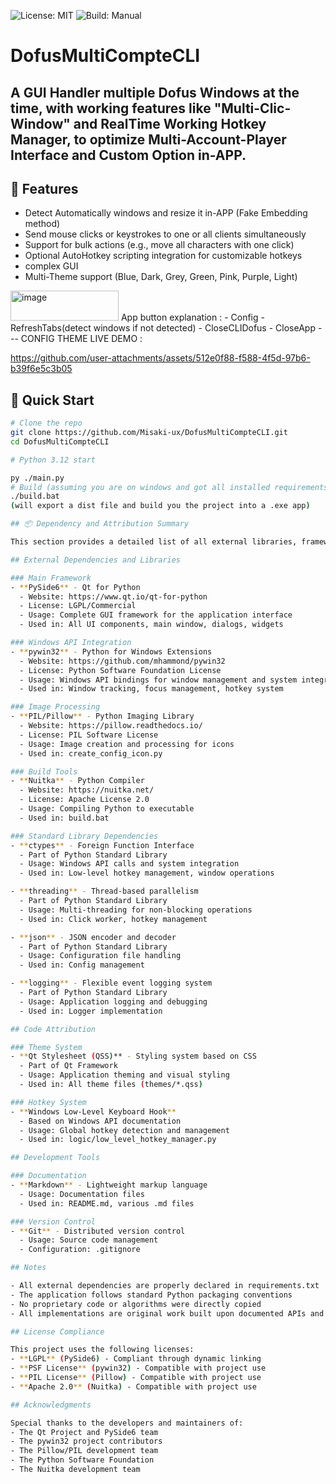 ![License: MIT](https://img.shields.io/badge/license-MIT-blue.svg)
![Build: Manual](https://img.shields.io/badge/build-manual-lightgrey)

# DofusMultiCompteCLI

A GUI Handler multiple Dofus Windows at the time, with working features like "Multi-Clic-Window" and RealTime Working Hotkey Manager, to optimize Multi-Account-Player Interface and Custom Option in-APP.
---

## 🧩 Features

- Detect Automatically windows and resize it in-APP (Fake Embedding method) 
- Send mouse clicks or keystrokes to one or all clients simultaneously  
- Support for bulk actions (e.g., move all characters with one click)  
- Optional AutoHotkey scripting integration for customizable hotkeys  
- complex GUI 
- Multi-Theme support (Blue, Dark, Grey, Green, Pink, Purple, Light)
<img width="173" height="48" alt="image" src="https://github.com/user-attachments/assets/aad45d5a-5020-443d-81dc-4a3501362a19" />
App button explanation : 
- Config
- RefreshTabs(detect windows if not detected)
- CloseCLIDofus
- CloseApp
---
CONFIG THEME LIVE DEMO :

https://github.com/user-attachments/assets/512e0f88-f588-4f5d-97b6-b39f6e5c3b05


## 🚀 Quick Start

```bash
# Clone the repo
git clone https://github.com/Misaki-ux/DofusMultiCompteCLI.git
cd DofusMultiCompteCLI

# Python 3.12 start

py ./main.py
# Build (assuming you are on windows and got all installed requirements)
./build.bat
(will export a dist file and build you the project into a .exe app)

## 📦 Dependency and Attribution Summary

This section provides a detailed list of all external libraries, frameworks, and referenced code used in this project. It ensures transparency, license compliance, and proper acknowledgment of contributors and third-party sources.

## External Dependencies and Libraries

### Main Framework
- **PySide6** - Qt for Python
  - Website: https://www.qt.io/qt-for-python
  - License: LGPL/Commercial
  - Usage: Complete GUI framework for the application interface
  - Used in: All UI components, main window, dialogs, widgets

### Windows API Integration
- **pywin32** - Python for Windows Extensions
  - Website: https://github.com/mhammond/pywin32
  - License: Python Software Foundation License
  - Usage: Windows API bindings for window management and system integration
  - Used in: Window tracking, focus management, hotkey system

### Image Processing
- **PIL/Pillow** - Python Imaging Library
  - Website: https://pillow.readthedocs.io/
  - License: PIL Software License
  - Usage: Image creation and processing for icons
  - Used in: create_config_icon.py

### Build Tools
- **Nuitka** - Python Compiler
  - Website: https://nuitka.net/
  - License: Apache License 2.0
  - Usage: Compiling Python to executable
  - Used in: build.bat

### Standard Library Dependencies
- **ctypes** - Foreign Function Interface
  - Part of Python Standard Library
  - Usage: Windows API calls and system integration
  - Used in: Low-level hotkey management, window operations

- **threading** - Thread-based parallelism
  - Part of Python Standard Library
  - Usage: Multi-threading for non-blocking operations
  - Used in: Click worker, hotkey management

- **json** - JSON encoder and decoder
  - Part of Python Standard Library
  - Usage: Configuration file handling
  - Used in: Config management

- **logging** - Flexible event logging system
  - Part of Python Standard Library
  - Usage: Application logging and debugging
  - Used in: Logger implementation

## Code Attribution

### Theme System
- **Qt Stylesheet (QSS)** - Styling system based on CSS
  - Part of Qt Framework
  - Usage: Application theming and visual styling
  - Used in: All theme files (themes/*.qss)

### Hotkey System
- **Windows Low-Level Keyboard Hook**
  - Based on Windows API documentation
  - Usage: Global hotkey detection and management
  - Used in: logic/low_level_hotkey_manager.py

## Development Tools

### Documentation
- **Markdown** - Lightweight markup language
  - Usage: Documentation files
  - Used in: README.md, various .md files

### Version Control
- **Git** - Distributed version control
  - Usage: Source code management
  - Configuration: .gitignore

## Notes

- All external dependencies are properly declared in requirements.txt
- The application follows standard Python packaging conventions
- No proprietary code or algorithms were directly copied
- All implementations are original work built upon documented APIs and frameworks

## License Compliance

This project uses the following licenses:
- **LGPL** (PySide6) - Compliant through dynamic linking
- **PSF License** (pywin32) - Compatible with project use
- **PIL License** (Pillow) - Compatible with project use
- **Apache 2.0** (Nuitka) - Compatible with project use

## Acknowledgments

Special thanks to the developers and maintainers of:
- The Qt Project and PySide6 team
- The pywin32 project contributors
- The Pillow/PIL development team
- The Python Software Foundation
- The Nuitka development team


